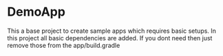 # DemoApp
This a base project to create sample apps which requires basic setups. 
In this project all basic dependencies are added. If you dont need then just remove those from the app/build.gradle
